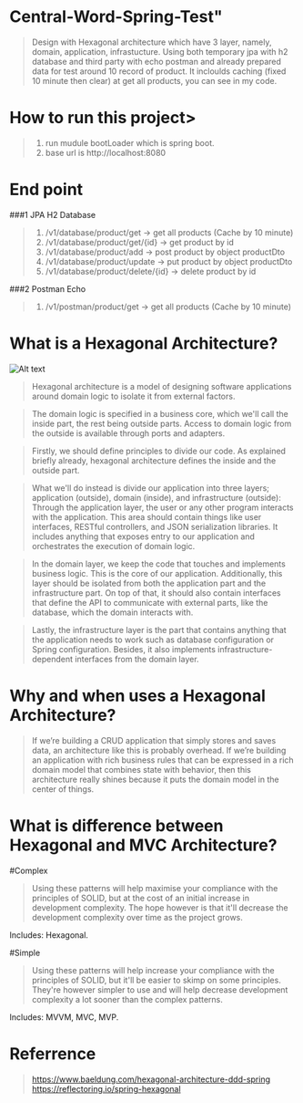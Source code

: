 # Central-Word-Spring-Test"
> Design with Hexagonal architecture which have 3 layer, namely, domain, application, infrastucture.
> Using both temporary jpa with h2 database and third party with echo postman and already prepared data for test around 10 record of product.
> It incloulds caching (fixed 10 minute then clear) at get all products, you can see in my code.

# How to run this project>
> 1. run mudule bootLoader which is spring boot.
> 2. base url is http://localhost:8080

# End point
###1 JPA H2 Database
> 1. /v1/database/product/get -> get all products (Cache by 10 minute)
> 2. /v1/database/product/get/{id} -> get product by id
> 3. /v1/database/product/add -> post product by object productDto
> 4. /v1/database/product/update -> put product by object productDto
> 5. /v1/database/product/delete/{id} -> delete product by id

###2 Postman Echo
> 1. /v1/postman/product/get -> get all products (Cache by 10 minute)

# What is a Hexagonal Architecture?

![Alt text](https://www.baeldung.com/wp-content/uploads/2019/12/DDD-Layers.png)

> Hexagonal architecture is a model of designing software applications around domain logic to isolate it from external factors.

> The domain logic is specified in a business core, which we'll call the inside part, the rest being outside parts. Access to domain logic from the outside is available through ports and adapters. 


> Firstly, we should define principles to divide our code. As explained briefly already, hexagonal architecture defines the inside and the outside part.

> What we'll do instead is divide our application into three layers; application (outside), domain (inside), and infrastructure (outside): Through the application layer, the user or any other program interacts with the application. This area should contain things like user interfaces, RESTful controllers, and         JSON serialization libraries. It includes anything that exposes entry to our application and orchestrates the execution of domain logic.

> In the domain layer, we keep the code that touches and implements business logic. This is the core of our application. Additionally, this layer should be isolated from   both the application part and the infrastructure part. On top of that, it should also contain interfaces that define the API to communicate with external parts, like the database, which the domain interacts with.

> Lastly, the infrastructure layer is the part that contains anything that the application needs to work such as database configuration or Spring configuration. Besides, it also implements infrastructure-dependent interfaces from the domain layer.

# Why and when uses a Hexagonal Architecture?
> If we’re building a CRUD application that simply stores and saves data, an architecture like this is probably overhead. If we’re building an application with rich business rules that can be expressed in a rich domain model that combines state with behavior, then this architecture really shines because it puts the domain model in the center of things.

# What is difference between Hexagonal and MVC Architecture?

#Complex

> Using these patterns will help maximise your compliance with the principles of SOLID, but at the cost of an initial increase in development complexity. The hope however is that it'll decrease the development complexity over time as the project grows.

Includes: Hexagonal.

#Simple

> Using these patterns will help increase your compliance with the principles of SOLID, but it'll be easier to skimp on some principles. They're however simpler to use and will help decrease development complexity a lot sooner than the complex patterns.

Includes: MVVM, MVC, MVP.

# Referrence
> https://www.baeldung.com/hexagonal-architecture-ddd-spring<br/>
> https://reflectoring.io/spring-hexagonal


